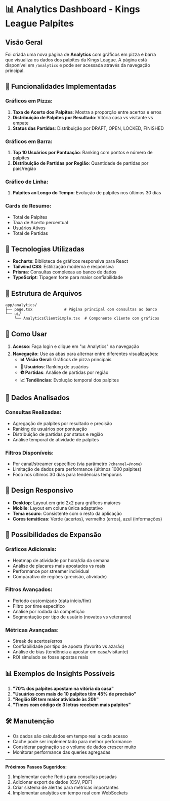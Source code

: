 # 📊 Analytics Dashboard - Kings League Palpites

## Visão Geral

Foi criada uma nova página de **Analytics** com gráficos em pizza e barra que visualiza os dados dos palpites da Kings League. A página está disponível em `/analytics` e pode ser acessada através da navegação principal.

## 🎯 Funcionalidades Implementadas

### **Gráficos em Pizza:**
1. **Taxa de Acerto dos Palpites**: Mostra a proporção entre acertos e erros
2. **Distribuição de Palpites por Resultado**: Vitória casa vs visitante vs empate
3. **Status das Partidas**: Distribuição por DRAFT, OPEN, LOCKED, FINISHED

### **Gráficos em Barra:**
1. **Top 10 Usuários por Pontuação**: Ranking com pontos e número de palpites
2. **Distribuição de Partidas por Região**: Quantidade de partidas por país/região

### **Gráfico de Linha:**
1. **Palpites ao Longo do Tempo**: Evolução de palpites nos últimos 30 dias

### **Cards de Resumo:**
- Total de Palpites
- Taxa de Acerto percentual
- Usuários Ativos
- Total de Partidas

## 🔧 Tecnologias Utilizadas

- **Recharts**: Biblioteca de gráficos responsiva para React
- **Tailwind CSS**: Estilização moderna e responsiva
- **Prisma**: Consultas complexas ao banco de dados
- **TypeScript**: Tipagem forte para maior confiabilidade

## 📁 Estrutura de Arquivos

```
app/analytics/
├── page.tsx              # Página principal com consultas ao banco
└── ui/
    └── AnalyticsClientSimple.tsx  # Componente cliente com gráficos
```

## 🚀 Como Usar

1. **Acesso**: Faça login e clique em "📊 Analytics" na navegação
2. **Navegação**: Use as abas para alternar entre diferentes visualizações:
   - **📊 Visão Geral**: Gráficos de pizza principais
   - **👥 Usuários**: Ranking de usuários
   - **⚽ Partidas**: Análise de partidas por região
   - **📈 Tendências**: Evolução temporal dos palpites

## 💾 Dados Analisados

### **Consultas Realizadas:**
- Agregação de palpites por resultado e precisão
- Ranking de usuários por pontuação
- Distribuição de partidas por status e região
- Análise temporal de atividade de palpites

### **Filtros Disponíveis:**
- Por canal/streamer específico (via parâmetro `?channel=@nome`)
- Limitação de dados para performance (últimos 1000 palpites)
- Foco nos últimos 30 dias para tendências temporais

## 🎨 Design Responsivo

- **Desktop**: Layout em grid 2x2 para gráficos maiores
- **Mobile**: Layout em coluna única adaptativo
- **Tema escuro**: Consistente com o resto da aplicação
- **Cores temáticas**: Verde (acertos), vermelho (erros), azul (informações)

## 🔮 Possibilidades de Expansão

### **Gráficos Adicionais:**
- Heatmap de atividade por hora/dia da semana
- Análise de placares mais apostados vs reais
- Performance por streamer individual
- Comparativo de regiões (precisão, atividade)

### **Filtros Avançados:**
- Período customizado (data início/fim)
- Filtro por time específico
- Análise por rodada da competição
- Segmentação por tipo de usuário (novatos vs veteranos)

### **Métricas Avançadas:**
- Streak de acertos/erros
- Confiabilidade por tipo de aposta (favorito vs azarão)
- Análise de bias (tendência a apostar em casa/visitante)
- ROI simulado se fosse apostas reais

## 📊 Exemplos de Insights Possíveis

1. **"70% dos palpites apostam na vitória da casa"**
2. **"Usuários com mais de 10 palpites têm 45% de precisão"**
3. **"Região BR tem maior atividade às 20h"**
4. **"Times com código de 3 letras recebem mais palpites"**

## 🛠️ Manutenção

- Os dados são calculados em tempo real a cada acesso
- Cache pode ser implementado para melhor performance
- Considerar paginação se o volume de dados crescer muito
- Monitorar performance das queries agregadas

---

**Próximos Passos Sugeridos:**
1. Implementar cache Redis para consultas pesadas
2. Adicionar export de dados (CSV, PDF)
3. Criar sistema de alertas para métricas importantes
4. Implementar analytics em tempo real com WebSockets